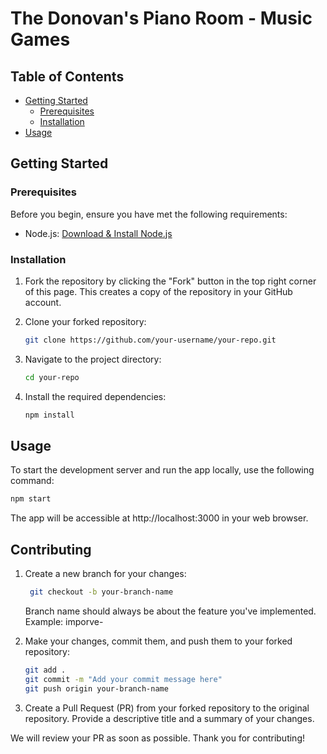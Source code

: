# The Donovan's Piano Room - Music Games

## Table of Contents
- [Getting Started](#getting-started)
  - [Prerequisites](#prerequisites)
  - [Installation](#installation)
- [Usage](#usage)

## Getting Started

### Prerequisites

Before you begin, ensure you have met the following requirements:

- Node.js: [Download & Install Node.js](https://nodejs.org/en/download)

### Installation

1. Fork the repository by clicking the "Fork" button in the top right corner of this page. This creates a copy of the repository in your GitHub account.

2. Clone your forked repository:

    ```bash
    git clone https://github.com/your-username/your-repo.git
    ```

3. Navigate to the project directory:

    ```bash
    cd your-repo
    ```

4. Install the required dependencies:

    ```bash
    npm install
    ```

## Usage

To start the development server and run the app locally, use the following command:

```bash
npm start
```

The app will be accessible at http://localhost:3000 in your web browser.

## Contributing 

1. Create a new branch for your changes:

   ```bash
    git checkout -b your-branch-name
    ```
    Branch name should always be about the feature you've implemented. Example: imporve-
   
2. Make your changes, commit them, and push them to your forked repository:

    ```bash
    git add .
    git commit -m "Add your commit message here"
    git push origin your-branch-name
    ```

3. Create a Pull Request (PR) from your forked repository to the original repository. Provide a descriptive title and a summary of your changes.

We will review your PR as soon as possible. Thank you for contributing!



